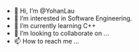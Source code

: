 - 👋 Hi, I’m @YohanLau
- 👀 I’m interested in Software Engineering.
- 🌱 I’m currently learning C++
- 💞️ I’m looking to collaborate on ...
- 📫 How to reach me ...

<!---
YohanLau/YohanLau is a ✨ special ✨ repository because its `README.md` (this file) appears on your GitHub profile.
You can click the Preview link to take a look at your changes.
--->
